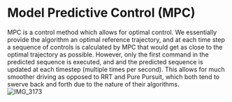 # Model Predictive Control (MPC)

MPC is a control method which allows for optimal control. We essentially provide the algorithm an optimal reference trajectory, and at each time step a sequence of controls is calculated by MPC that would get as close to the optimal trajectory as possible. However, only the first command in the predicted sequence is executed, and and the predicted sequence is updated at each timestep (multiple times per second). This allows for much smoother driving as opposed to RRT and Pure Pursuit, which both tend to swerve back and forth due to the nature of their algorithms.  
![IMG_3173](https://github.com/Jixi123/F1tenth_Autonomous_Racecar/assets/86895390/b0083b4a-d97d-4151-a5d0-5824f96d6f0a)
